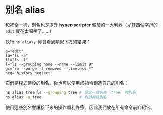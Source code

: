 # 別名 alias

和補全一樣，別名也是提升 __hyper-scripter__ 體驗的一大利器（尤其四個字母的 `edit` 實在太囉嗦了……）

執行 `hs alias`，你會看到類似下方的結果：

```
e="edit"
la="ls -a"
ll="ls -l"
l="ls --grouping none --name --limit 9"
gc="rm --purge -f removed --timeless *"
neg="history neglect"
```

它們是程式預設的別名。你也可以使用該指令創造自己的別名：

```sh
hs alias tree ls --grouping tree # 設定一個名為 `tree` 的別名
hs alias -u tree                 # 取消掉該別名
```

使用這些別名會讓接下來的操作順利許多，因此我們放在所有命令前介紹它。